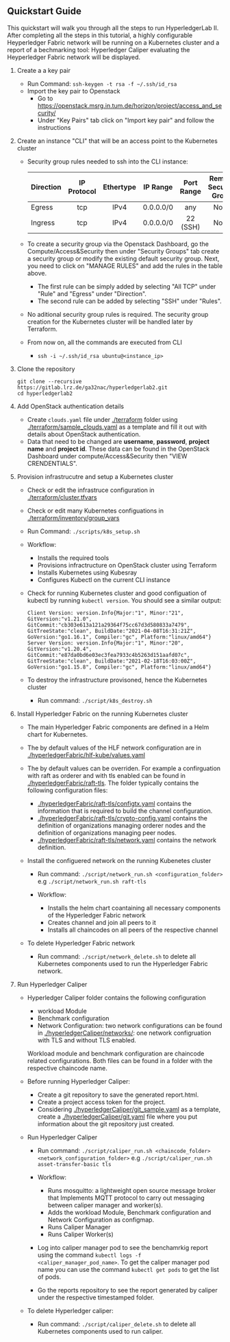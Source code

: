 ## **Quickstart Guide**

This quickstart will walk you through all the steps to run HyperledgerLab II.
After completing all the steps in this tutorial, a highly configurable Heyperledger Fabric network will be running on a Kubernetes cluster and a report of a bechmarking tool: Hyperledger Caliper evaluating the Heyperledger Fabric network will be displayed.

1. Create a a key pair

   - Run Command: `ssh-keygen -t rsa -f ~/.ssh/id_rsa`
   - Import the key pair to Openstack
     - Go to https://openstack.msrg.in.tum.de/horizon/project/access_and_security/
     - Under "Key Pairs" tab click on "Import key pair" and follow the instructions

2. Create an instance "CLI" that will be an access point to the Kubernetes cluster

   - Security group rules needed to ssh into the CLI instance:

     | Direction | IP Protocol | Ethertype | IP Range  | Port Range | Remote Security Group |
     | --------- | :---------: | :-------: | :-------: | :--------: | :-------------------: |
     | Egress    |     tcp     |   IPv4    | 0.0.0.0/0 |    any     |         None          |
     | Ingress   |     tcp     |   IPv4    | 0.0.0.0/0 |  22 (SSH)  |         None          |

   - To create a security group via the Openstack Dashboard, go the Compute/Access&Security then under "Security Groups" tab create a security group or modify the existing default security group. Next, you need to click on "MANAGE RULES" and add the rules in the table above.
     - The first rule can be simply added by selecting "All TCP" under "Rule" and "Egress" under "Direction".
     - The second rule can be added by selecting "SSH" under "Rules".
   - No aditional security group rules is required. The security group creation for the Kubernetes cluster will be handled later by Terraform.

   - From now on, all the commands are executed from CLI
     - `ssh -i ~/.ssh/id_rsa ubuntu@<instance_ip>`

3. Clone the repository

   ```
   git clone --recursive https://gitlab.lrz.de/ga32nac/hyperledgerlab2.git
   cd hyperledgerlab2
   ```

4. Add OpenStack authentication details

   - Create `clouds.yaml` file under [./terraform](../terraform) folder using [./terraform/sample_clouds.yaml](./terraform/sample_clouds.yaml) as a template and fill it out with details about OpenStack authentication.
   - Data that need to be changed are **username**, **password**, **project name** and **project id**. These data can be found in the OpenStack Dashboard under compute/Access&Security then "VIEW CRENDENTIALS".

5. Provision infrastrucutre and setup a Kubernetes cluster

   - Check or edit the infrastruce configuration in [./terraform/cluster.tfvars](../terraform/cluster.tfvars)
   - Check or edit many Kubernetes configuations in [./terraform/inventory/group_vars](../terraform/inventory/group_vars)
   - Run Command: `./scripts/k8s_setup.sh `
   - Workflow:

     - Installs the required tools
     - Provisions infractructure on OpenStack cluster using Terraform
     - Installs Kubernetes using Kubesray
     - Configures Kubectl on the current CLI instance

   - Check for running Kubernetes cluster and good configuation of kubectl by running `kubectl version`.
     You should see a similar output:

     ```
     Client Version: version.Info{Major:"1", Minor:"21", GitVersion:"v1.21.0", GitCommit:"cb303e613a121a29364f75cc67d3d580833a7479", GitTreeState:"clean", BuildDate:"2021-04-08T16:31:21Z", GoVersion:"go1.16.1", Compiler:"gc", Platform:"linux/amd64"}
     Server Version: version.Info{Major:"1", Minor:"20", GitVersion:"v1.20.4", GitCommit:"e87da0bd6e03ec3fea7933c4b5263d151aafd07c", GitTreeState:"clean", BuildDate:"2021-02-18T16:03:00Z", GoVersion:"go1.15.8", Compiler:"gc", Platform:"linux/amd64"}
     ```

   - To destroy the infrastructure provisoned, hence the Kubernetes cluster
     - Run command: `./script/k8s_destroy.sh`

6. Install Hyperledger Fabric on the running Kubernetes cluster

   - The main Hyperledger Fabric components are defined in a Helm chart for Kubernetes.
   - The by default values of the HLF network configuration are in [./hyperledgerFabric/hlf-kube/values.yaml](../hyperledgerFabric/hlf-kube/values.yaml)
   - The by default values can be overriden. For example a confirguation with raft as orderer and with tls enabled can be found in [./hyperledgerFabric/raft-tls](../hyperledgerFabric/raft-tls).
     The folder typically contains the following configuration files:

     - [./hyperledgerFabric/raft-tls/configtx.yaml](../hyperledgerFabric/raft-tls/configtx.yaml) contains the information that is required to build the channel configuration.
     - [./hyperledgerFabric/raft-tls/crypto-config.yaml](../hyperledgerFabric/raft-tls/crypto-config.yaml) contains the definition of organizations managing orderer nodes and the definition of organizations managing peer nodes.
     - [./hyperledgerFabric/raft-tls/network.yaml](../hyperledgerFabric/raft-tls/network.yaml) contains the network definition.

   - Install the configuered network on the running Kubenetes cluster

     - Run command: `./script/network_run.sh <configuration_folder>` e.g `./script/network_run.sh raft-tls`

     - Workflow:

       - Installs the helm chart coantaining all necessary components of the Hyperledger Fabric network
       - Creates channel and join all peers to it
       - Installs all chaincodes on all peers of the respective channel

   - To delete Hyperledger Fabric network
     - Run command: `./script/network_delete.sh` to delete all Kubernetes components used to run the Hyperledger Fabric network.

7. Run Hyperledger Caliper

   - Hyperledger Caliper folder contains the following configuration

     - workload Module
     - Benchmark configuration
     - Network Configuration: two network configurations can be found in [./hyperledgerCaliper/networks/](../hyperledgerCaliper/networks/): one network configruation with TLS and without TLS enabled.

     Workload module and benchmark configuration are chaincode related configurations. Both files can be found in a folder with the respective chaincode name.

   - Before running Hyperledger Caliper:

     - Create a git repository to save the generated report.html.
     - Create a project access token for the project.
     - Considering [./hyperledgerCaliper/git_sample.yaml](../hyperledgerCaliper/git_sample.yaml) as a template, create a [./hyperledgerCaliper/git.yaml](../hyperledgerCaliper/git.yaml) file where you put information about the git repository just created.

   - Run Hyperledger Caliper

     - Run command: `./script/caliper_run.sh <chaincode_folder> <network_configuration_folder>` e.g `./script/caliper_run.sh asset-transfer-basic tls`
     - Workflow:

       - Runs mosquitto: a lightweight open source message broker that Implements MQTT protocol to carry out messaging between caliper manager and worker(s).
       - Adds the workload Module, Benchmark configuration and Network Configuration as configmap.
       - Runs Caliper Manager
       - Runs Caliper Worker(s)

     - Log into caliper manager pod to see the benchamrkig report using the command `kubectl logs -f <caliper_manager_pod_name>`.
       To get the caliper manager pod name you can use the command `kubectl get pods` to get the list of pods.
     - Go the reports repository to see the report generated by caliper under the respective timestamped folder.

   - To delete Hyperledger caliper:
     - Run command: `./script/caliper_delete.sh` to delete all Kubernetes components used to run caliper.
